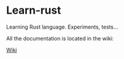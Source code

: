 # Learn-rust
Learning Rust language. Experiments, tests... 

All the documentation is located in the wiki:

[Wiki](https://github.com/Obijuan/Learn-Rust/wiki)  

